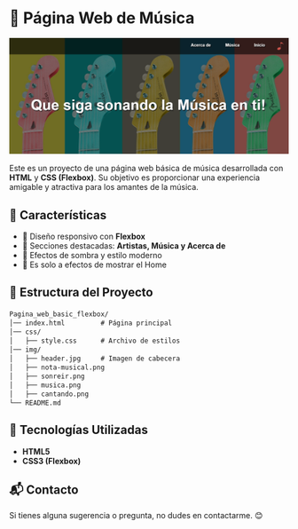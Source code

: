 # 🎵 Página Web de Música

![home basic](./img/vista_home.png)

Este es un proyecto de una página web básica de música desarrollada con **HTML** y **CSS (Flexbox)**. Su objetivo es proporcionar una experiencia amigable y atractiva para los amantes de la música.

## 🚀 Características

- 🌟 Diseño responsivo con **Flexbox**
- 🎼 Secciones destacadas: **Artistas, Música y Acerca de**
- 🎨 Efectos de sombra y estilo moderno
- 📱 Es solo a efectos de mostrar el Home

## 📂 Estructura del Proyecto

```
Pagina_web_basic_flexbox/
│── index.html         # Página principal
│── css/
│   ├── style.css      # Archivo de estilos
│── img/
│   ├── header.jpg     # Imagen de cabecera
│   ├── nota-musical.png
│   ├── sonreir.png
│   ├── musica.png
│   ├── cantando.png
└── README.md
```

## 📌 Tecnologías Utilizadas

- **HTML5**
- **CSS3 (Flexbox)**

## 📬 Contacto

Si tienes alguna sugerencia o pregunta, no dudes en contactarme. 😊
